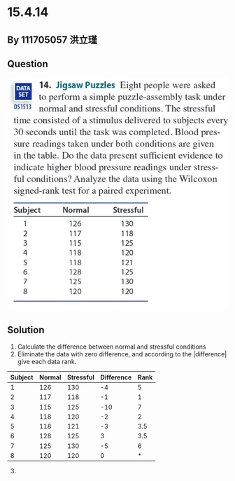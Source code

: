 # 15.4.14

## By 111705057 洪立瑾

## Question
![image](https://github.com/HWTeng-Course/202402-Statistics/blob/main/Images/15.4.14.jpg)

## Solution

1. Calculate the difference between normal and stressful conditions
2. Eliminate the data with zero difference, and according to the |difference| give each data rank.

  | Subject   | Normal   | Stressful   | Difference   | Rank   | 
  |-----------|----------|-------------|--------------|--------|
  | 1         | 126      | 130         | -4           | 5      | 
  | 2         | 117      | 118         | -1           | 1      | 
  | 3         | 115      | 125         | -10          | 7      | 
  | 4         | 118      | 120         | -2           | 2      | 
  | 5         | 118      | 121         | -3           | 3.5    | 
  | 6         | 128      | 125         | 3            | 3.5    | 
  | 7         | 125      | 130         | -5           | 6      | 
  | 8         | 120      | 120         | 0            | *      | 

3.  

